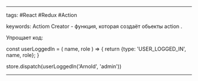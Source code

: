 ____

tags: #React #Redux #Action

keywords:
Actiom Creator - функция, которая создаёт обьекты action .

Упрощает код:

const userLoggedIn = ( name, role ) => {
	return {type: 'USER_LOGGED_IN', name, role};
}

store.dispatch(userLoggedIn('Arnold', 'admin'))

_____

